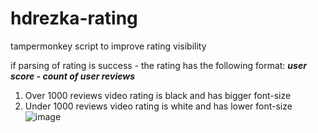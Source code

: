 # hdrezka-rating
tampermonkey script to improve rating visibility

if parsing of rating is success - the rating has the following format:
***user score - count of user reviews***

1. Over 1000 reviews video rating is black and has bigger font-size
2. Under 1000 reviews video rating is white and has lower font-size
![image](https://user-images.githubusercontent.com/74600980/234120052-2fd90f62-488e-4d3d-a825-d0449a831a47.png)
